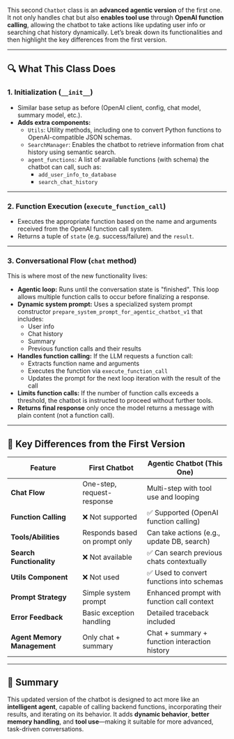 This second `Chatbot` class is an **advanced agentic version** of the first one. It not only handles chat but also **enables tool use** through **OpenAI function calling**, allowing the chatbot to take actions like updating user info or searching chat history dynamically. Let’s break down its functionalities and then highlight the key differences from the first version.

---

## 🔍 What This Class Does

### 1. **Initialization (`__init__`)**
- Similar base setup as before (OpenAI client, config, chat model, summary model, etc.).
- **Adds extra components:**
  - `Utils`: Utility methods, including one to convert Python functions to OpenAI-compatible JSON schemas.
  - `SearchManager`: Enables the chatbot to retrieve information from chat history using semantic search.
  - `agent_functions`: A list of available functions (with schema) the chatbot can call, such as:
    - `add_user_info_to_database`
    - `search_chat_history`

---

### 2. **Function Execution (`execute_function_call`)**
- Executes the appropriate function based on the name and arguments received from the OpenAI function call system.
- Returns a tuple of `state` (e.g. success/failure) and the `result`.

---

### 3. **Conversational Flow (`chat` method)**
This is where most of the new functionality lives:
- **Agentic loop:** Runs until the conversation state is "finished". This loop allows multiple function calls to occur before finalizing a response.
- **Dynamic system prompt:** Uses a specialized system prompt constructor `prepare_system_prompt_for_agentic_chatbot_v1` that includes:
  - User info
  - Chat history
  - Summary
  - Previous function calls and their results
- **Handles function calling:** If the LLM requests a function call:
  - Extracts function name and arguments
  - Executes the function via `execute_function_call`
  - Updates the prompt for the next loop iteration with the result of the call
- **Limits function calls:** If the number of function calls exceeds a threshold, the chatbot is instructed to proceed without further tools.
- **Returns final response** only once the model returns a message with plain content (not a function call).

---

## 🔄 Key Differences from the First Version

| Feature | **First Chatbot** | **Agentic Chatbot (This One)** |
|--------|------------------|------------------------------|
| **Chat Flow** | One-step, request-response | Multi-step with tool use and looping |
| **Function Calling** | ❌ Not supported | ✅ Supported (OpenAI function calling) |
| **Tools/Abilities** | Responds based on prompt only | Can take actions (e.g., update DB, search) |
| **Search Functionality** | ❌ Not available | ✅ Can search previous chats contextually |
| **Utils Component** | ❌ Not used | ✅ Used to convert functions into schemas |
| **Prompt Strategy** | Simple system prompt | Enhanced prompt with function call context |
| **Error Feedback** | Basic exception handling | Detailed traceback included |
| **Agent Memory Management** | Only chat + summary | Chat + summary + function interaction history |

---

## 🧠 Summary
This updated version of the chatbot is designed to act more like an **intelligent agent**, capable of calling backend functions, incorporating their results, and iterating on its behavior. It adds **dynamic behavior**, **better memory handling**, and **tool use**—making it suitable for more advanced, task-driven conversations.
